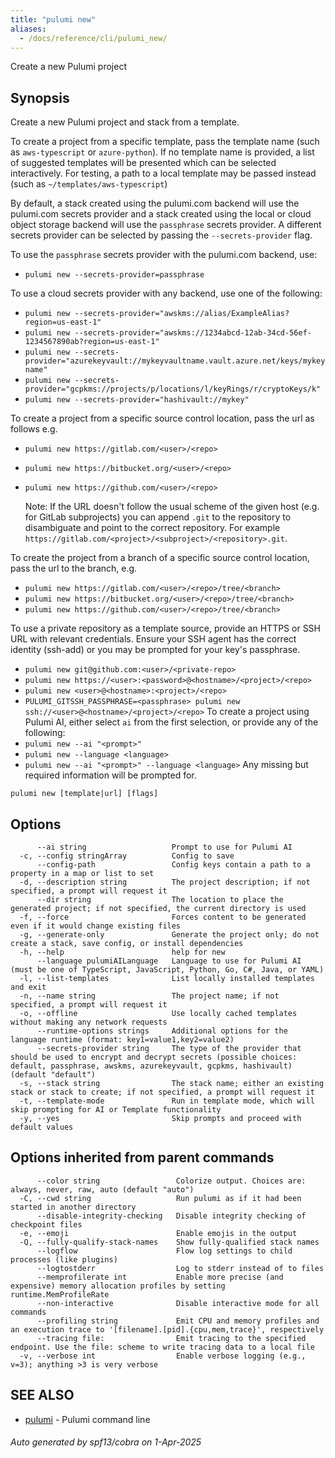 ```yaml
---
title: "pulumi new"
aliases:
  - /docs/reference/cli/pulumi_new/
---
```




Create a new Pulumi project

## Synopsis

Create a new Pulumi project and stack from a template.

To create a project from a specific template, pass the template name (such as `aws-typescript`
or `azure-python`). If no template name is provided, a list of suggested templates will be presented
which can be selected interactively.
For testing, a path to a local template may be passed instead (such as `~/templates/aws-typescript`)

By default, a stack created using the pulumi.com backend will use the pulumi.com secrets
provider and a stack created using the local or cloud object storage backend will use the
`passphrase` secrets provider.  A different secrets provider can be selected by passing the
`--secrets-provider` flag.

To use the `passphrase` secrets provider with the pulumi.com backend, use:
* `pulumi new --secrets-provider=passphrase`

To use a cloud secrets provider with any backend, use one of the following:
* `pulumi new --secrets-provider="awskms://alias/ExampleAlias?region=us-east-1"`
* `pulumi new --secrets-provider="awskms://1234abcd-12ab-34cd-56ef-1234567890ab?region=us-east-1"`
* `pulumi new --secrets-provider="azurekeyvault://mykeyvaultname.vault.azure.net/keys/mykeyname"`
* `pulumi new --secrets-provider="gcpkms://projects/p/locations/l/keyRings/r/cryptoKeys/k"`
* `pulumi new --secrets-provider="hashivault://mykey"`

To create a project from a specific source control location, pass the url as follows e.g.
* `pulumi new https://gitlab.com/<user>/<repo>`
* `pulumi new https://bitbucket.org/<user>/<repo>`
* `pulumi new https://github.com/<user>/<repo>`

  Note: If the URL doesn't follow the usual scheme of the given host (e.g. for GitLab subprojects)
        you can append `.git` to the repository to disambiguate and point to the correct repository.
        For example `https://gitlab.com/<project>/<subproject>/<repository>.git`.

To create the project from a branch of a specific source control location, pass the url to the branch, e.g.
* `pulumi new https://gitlab.com/<user>/<repo>/tree/<branch>`
* `pulumi new https://bitbucket.org/<user>/<repo>/tree/<branch>`
* `pulumi new https://github.com/<user>/<repo>/tree/<branch>`

To use a private repository as a template source, provide an HTTPS or SSH URL with relevant credentials.
Ensure your SSH agent has the correct identity (ssh-add) or you may be prompted for your key's passphrase.
* `pulumi new git@github.com:<user>/<private-repo>`
* `pulumi new https://<user>:<password>@<hostname>/<project>/<repo>`
* `pulumi new <user>@<hostname>:<project>/<repo>`
* `PULUMI_GITSSH_PASSPHRASE=<passphrase> pulumi new ssh://<user>@<hostname>/<project>/<repo>`
To create a project using Pulumi AI, either select `ai` from the first selection, or provide any of the following:
* `pulumi new --ai "<prompt>"`
* `pulumi new --language <language>`
* `pulumi new --ai "<prompt>" --language <language>`
Any missing but required information will be prompted for.


```
pulumi new [template|url] [flags]
```

## Options

```
      --ai string                   Prompt to use for Pulumi AI
  -c, --config stringArray          Config to save
      --config-path                 Config keys contain a path to a property in a map or list to set
  -d, --description string          The project description; if not specified, a prompt will request it
      --dir string                  The location to place the generated project; if not specified, the current directory is used
  -f, --force                       Forces content to be generated even if it would change existing files
  -g, --generate-only               Generate the project only; do not create a stack, save config, or install dependencies
  -h, --help                        help for new
      --language pulumiAILanguage   Language to use for Pulumi AI (must be one of TypeScript, JavaScript, Python, Go, C#, Java, or YAML)
  -l, --list-templates              List locally installed templates and exit
  -n, --name string                 The project name; if not specified, a prompt will request it
  -o, --offline                     Use locally cached templates without making any network requests
      --runtime-options strings     Additional options for the language runtime (format: key1=value1,key2=value2)
      --secrets-provider string     The type of the provider that should be used to encrypt and decrypt secrets (possible choices: default, passphrase, awskms, azurekeyvault, gcpkms, hashivault) (default "default")
  -s, --stack string                The stack name; either an existing stack or stack to create; if not specified, a prompt will request it
  -t, --template-mode               Run in template mode, which will skip prompting for AI or Template functionality
  -y, --yes                         Skip prompts and proceed with default values
```

## Options inherited from parent commands

```
      --color string                 Colorize output. Choices are: always, never, raw, auto (default "auto")
  -C, --cwd string                   Run pulumi as if it had been started in another directory
      --disable-integrity-checking   Disable integrity checking of checkpoint files
  -e, --emoji                        Enable emojis in the output
  -Q, --fully-qualify-stack-names    Show fully-qualified stack names
      --logflow                      Flow log settings to child processes (like plugins)
      --logtostderr                  Log to stderr instead of to files
      --memprofilerate int           Enable more precise (and expensive) memory allocation profiles by setting runtime.MemProfileRate
      --non-interactive              Disable interactive mode for all commands
      --profiling string             Emit CPU and memory profiles and an execution trace to '[filename].[pid].{cpu,mem,trace}', respectively
      --tracing file:                Emit tracing to the specified endpoint. Use the file: scheme to write tracing data to a local file
  -v, --verbose int                  Enable verbose logging (e.g., v=3); anything >3 is very verbose
```

## SEE ALSO

* [pulumi](/docs/iac/cli/commands/pulumi/)	 - Pulumi command line

###### Auto generated by spf13/cobra on 1-Apr-2025
